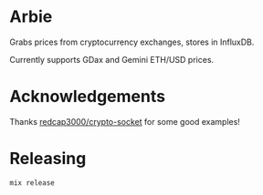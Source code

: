 # Arbie

Grabs prices from cryptocurrency exchanges, stores in InfluxDB.

Currently supports GDax and Gemini ETH/USD prices.

# Acknowledgements

Thanks [redcap3000/crypto-socket](https://github.com/redcap3000/crypto-socket) for some good examples!

# Releasing
`mix release`
